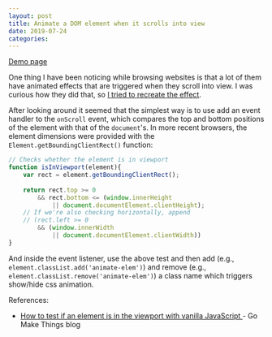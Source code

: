 ```yaml
---
layout: post
title: Animate a DOM element when it scrolls into view
date: 2019-07-24
categories:
---
```


[Demo page](https://liamst19.github.io/react-scroll-demo/)

One thing I have been noticing while browsing websites is that a lot of them have animated effects that are triggered when they scroll into view. I was curious how they did that, so [I tried to recreate the effect](https://github.com/liamst19/react-scroll-demo).

After looking around it seemed that the simplest way is to use add an event handler to the `onScroll` event, which compares the top and bottom positions of the element with that of the `document`'s. In more recent browsers, the element dimensions were provided with the `Element.getBoundingClientRect()` function:

``` javascript
// Checks whether the element is in viewport
function isInViewport(element){
    var rect = element.getBoundingClientRect();
    
    return rect.top >= 0 
        && rect.bottom <= (window.innerHeight 
            || document.documentElement.clientHeight);
    // If we're also checking horizontally, append
    // (rect.left >= 0 
        && (window.innerWidth 
            || document.documentElement.clientWidth))
}
```

And inside the event listener, use the above test and then add (e.g., `element.classList.add('animate-elem')`) and remove (e.g., `element.classList.remove('animate-elem')`) a class name which triggers show/hide css animation.

References:

 - [How to test if an element is in the viewport with vanilla JavaScript ](https://gomakethings.com/how-to-test-if-an-element-is-in-the-viewport-with-vanilla-javascript/) - Go Make Things blog
